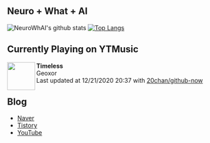 ## Neuro + What + AI

![NeuroWhAI's github stats](https://github-readme-stats.vercel.app/api?username=neurowhai&count_private=true&show_icons=true)
[![Top Langs](https://github-readme-stats.vercel.app/api/top-langs/?username=neurowhai&layout=compact)](https://github.com/anuraghazra/github-readme-stats)

## Currently Playing on YTMusic

[<img align="left" height="65" src="https://lh3.googleusercontent.com/voBYftLdPvNEauQIHdBDN1FG-oRzNJcNLiYP4zGzVJcL7PxroEDqqs7-N3u9HcS7ec8d_t_8uH2KgIxf">](https://music.youtube.com/channel/UCJHA2F-a3tqfftyUDbIxaDQ)

**Timeless**  
Geoxor  
Last updated at 12/21/2020 20:37 with [20chan/github-now](https://github.com/20chan/github-now)

## Blog

- [Naver](http://blog.naver.com/neurowhai)
- [Tistory](http://neurowhai.tistory.com/)
- [YouTube](https://www.youtube.com/channel/UCB_v1xU6laBHOeH6z4L-Mtw)
